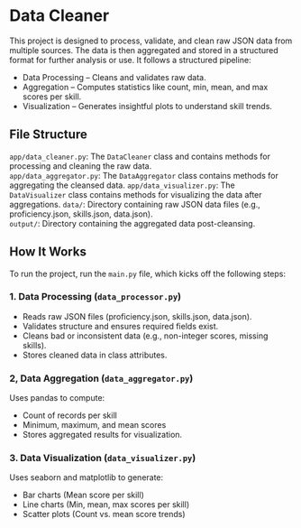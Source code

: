 # Data Cleaner 
This project is designed to process, validate, and clean raw JSON data from multiple sources. The data is then aggregated and stored in a structured format for further analysis or use.  It follows a structured pipeline:

- Data Processing – Cleans and validates raw data.
- Aggregation – Computes statistics like count, min, mean, and max scores per skill.
- Visualization – Generates insightful plots to understand skill trends.

## File Structure
`app/data_cleaner.py`: The `DataCleaner` class and contains methods for processing and cleaning the raw data.  
`app/data_aggregator.py`: The `DataAggregator` class contains methods for aggregating the cleansed data.
`app/data_visualizer.py`: The `DataVisualizer` class contains methods for visualizing the data after aggregations.
`data/`: Directory containing raw JSON data files (e.g., proficiency.json, skills.json, data.json).  
`output/`: Directory containing the aggregated data post-cleansing.

## How It Works 
To run the project, run the `main.py` file, which kicks off the following steps:

### 1. Data Processing (`data_processor.py`)
- Reads raw JSON files (proficiency.json, skills.json, data.json).
- Validates structure and ensures required fields exist.
- Cleans bad or inconsistent data (e.g., non-integer scores, missing skills).
- Stores cleaned data in class attributes.

### 2, Data Aggregation (`data_aggregator.py`)
Uses pandas to compute:
- Count of records per skill
- Minimum, maximum, and mean scores
- Stores aggregated results for visualization.

### 3. Data Visualization (`data_visualizer.py`)
Uses seaborn and matplotlib to generate:
- Bar charts (Mean score per skill)
- Line charts (Min, mean, max scores per skill)
- Scatter plots (Count vs. mean score trends)